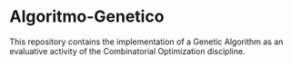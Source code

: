 # Algoritmo-Genetico
This repository contains the implementation of a Genetic Algorithm as an evaluative activity of the Combinatorial Optimization discipline.
